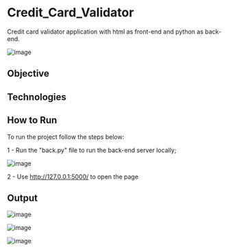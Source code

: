 # Credit_Card_Validator
Credit card validator application with html as front-end and python as back-end.

![image](https://github.com/LealDias/Credit_Card_Validator/assets/70763447/93368bc1-c1d3-4fc8-8301-91d245d7e8b4)

## Objective

## Technologies

## How to Run

To run the project follow the steps below:

1 - Run the "back.py" file to run the back-end server locally;

![image](https://github.com/LealDias/Credit_Card_Validator/assets/70763447/6cf9e5fd-5168-414d-bc50-db56e0b29628)

2 - Use http://127.0.0.1:5000/ to open the page 

## Output

![image](https://github.com/LealDias/Credit_Card_Validator/assets/70763447/a36fa4a7-779a-4692-88f4-17a73aa81f5c)

![image](https://github.com/LealDias/Credit_Card_Validator/assets/70763447/57c8379c-eaf8-4b71-8f07-5b494a92ed5f)

![image](https://github.com/LealDias/Credit_Card_Validator/assets/70763447/8ec891c2-7350-4857-a45e-72128dc33172)


